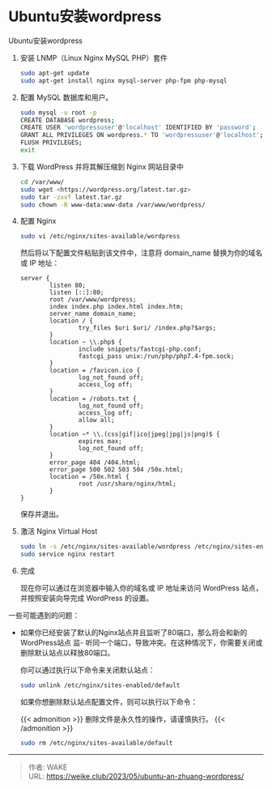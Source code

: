 # Ubuntu安装wordpress


Ubuntu安装wordpress

<!--more-->

1. 安装 LNMP（Linux Nginx MySQL PHP）套件

    ```bash
    sudo apt-get update
    sudo apt-get install nginx mysql-server php-fpm php-mysql
    
    ```

2. 配置 MySQL 数据库和用户。

    ```bash
    sudo mysql -u root -p
    CREATE DATABASE wordpress;
    CREATE USER 'wordpressuser'@'localhost' IDENTIFIED BY 'password';
    GRANT ALL PRIVILEGES ON wordpress.* TO 'wordpressuser'@'localhost';
    FLUSH PRIVILEGES;
    exit
    ```

3. 下载 WordPress 并将其解压缩到 Nginx 网站目录中

    ```bash
    cd /var/www/
    sudo wget <https://wordpress.org/latest.tar.gz>
    sudo tar -zxvf latest.tar.gz
    sudo chown -R www-data:www-data /var/www/wordpress/
    
    ```

4. 配置 Nginx

    ```bash
    sudo vi /etc/nginx/sites-available/wordpress
    
    ```

   然后将以下配置文件粘贴到该文件中，注意将 domain_name 替换为你的域名或 IP 地址：

    ```
    server {
            listen 80;
            listen [::]:80;
            root /var/www/wordpress;
            index index.php index.html index.htm;
            server_name domain_name;
            location / {
                    try_files $uri $uri/ /index.php?$args;
            }
            location ~ \\.php$ {
                    include snippets/fastcgi-php.conf;
                    fastcgi_pass unix:/run/php/php7.4-fpm.sock;
            }
            location = /favicon.ico {
                    log_not_found off;
                    access_log off;
            }
            location = /robots.txt {
                    log_not_found off;
                    access_log off;
                    allow all;
            }
            location ~* \\.(css|gif|ico|jpeg|jpg|js|png)$ {
                    expires max;
                    log_not_found off;
            }
            error_page 404 /404.html;
            error_page 500 502 503 504 /50x.html;
            location = /50x.html {
                    root /usr/share/nginx/html;
            }
    }
    
    ```

   保存并退出。

5. 激活 Nginx Virtual Host

    ```bash
    sudo ln -s /etc/nginx/sites-available/wordpress /etc/nginx/sites-enabled/
    sudo service nginx restart
    
    ```

6. 完成

   现在你可以通过在浏览器中输入你的域名或 IP 地址来访问 WordPress 站点，并按照安装向导完成 WordPress 的设置。

一些可能遇到的问题：

- 如果你已经安装了默认的Nginx站点并且监听了80端口，那么将会和新的WordPress站点 监-
  听同一个端口，导致冲突。在这种情况下，你需要关闭或删除默认站点以释放80端口。

  你可以通过执行以下命令来关闭默认站点：

    ```bash
    sudo unlink /etc/nginx/sites-enabled/default
    ```

  如果你想删除默认站点配置文件，则可以执行以下命令：

  {{< admonition >}}
  删除文件是永久性的操作，请谨慎执行。
  {{< /admonition >}}

    ```bash
    sudo rm /etc/nginx/sites-available/default
    ```


---

> 作者: WAKE  
> URL: https://weike.club/2023/05/ubuntu-an-zhuang-wordpress/  

